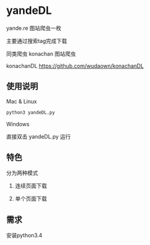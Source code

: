 # yandeDL

yande.re 图站爬虫一枚

主要通过搜索tag完成下载

同类爬虫 konachan 图站爬虫 

konachanDL  https://github.com/wudaown/konachanDL

## 使用说明

Mac & Linux

```python
python3 yandeDL.py
```

Windows

直接双击 yandeDL.py 运行

## 特色

分为两种模式

1) 连续页面下载

2) 单个页面下载

## 需求
安装python3.4



